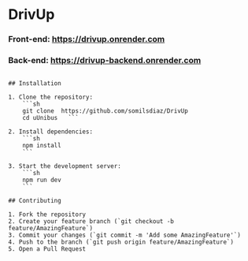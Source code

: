 # DrivUp

### Front-end: https://drivup.onrender.com
### Back-end: https://drivup-backend.onrender.com



```

## Installation

1. Clone the repository:
    ```sh
    git clone  https://github.com/somilsdiaz/DrivUp
    cd uUnibus   ```

2. Install dependencies:
    ```sh
    npm install
    ```

3. Start the development server:
    ```sh
    npm run dev
    ```

## Contributing

1. Fork the repository
2. Create your feature branch (`git checkout -b feature/AmazingFeature`)
3. Commit your changes (`git commit -m 'Add some AmazingFeature'`)
4. Push to the branch (`git push origin feature/AmazingFeature`)
5. Open a Pull Request
